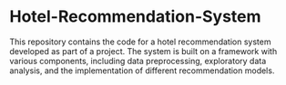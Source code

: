 # Hotel-Recommendation-System
This repository contains the code for a hotel recommendation system developed as part of a project. The system is built on a framework with various components, including data preprocessing, exploratory data analysis, and the implementation of different recommendation models.
